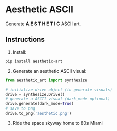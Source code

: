 # Aesthetic ASCII

Generate **A E S T H E T I C** ASCII art.

## Instructions

1. Install:

```
pip install aesthetic-art
```

2. Generate an aesthetic ASCII visual:

```python
from aesthetic_art import synthesize

# initialize drive object (to generate visuals)
drive = synthesize.Drive()
# generate a ASCII visual (dark_mode optional)
drive.generate(dark_mode=True)
# save to png
drive.to_png('aesthetic.png')
```

3. Ride the space skyway home to 80s Miami